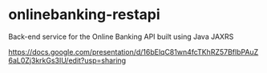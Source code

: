 # onlinebanking-restapi
Back-end service for the Online Banking API built using Java JAXRS

https://docs.google.com/presentation/d/16bElqC81wn4fcTKhRZ57BflbPAuZ6aL0Zj3krkGs3IU/edit?usp=sharing
